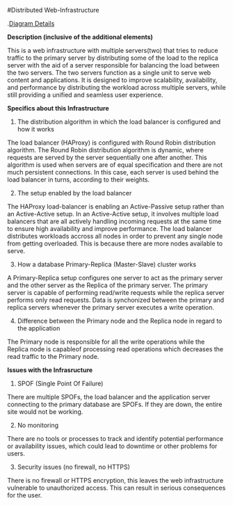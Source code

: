 #Distributed Web-Infrastructure

.[Diagram Details](https://github.com/bjeptum/alx-system_engineering-devops/blob/master/0x09-web_infrastructure_design/1-distributed_web_infrastructure.screenshot.png)


**Description (inclusive of the additional elements)**

This is a web infrastructure with multiple servers(two) that tries to reduce traffic to the primary server by distributing some of the load to the replica server with the aid of a server responsible for balancing the load between the two servers. The two servers function as a single unit to serve web content and applications. 
It is designed to improve scalability, availability, and performance by distributing the workload across multiple servers, while still providing a unified and seamless user experience.

**Specifics about this Infrastructure**

1) The distribution algorithm in which the load balancer is configured and how it works

The load balancer (HAProxy) is configured with Round Robin distribution algorithm.
The Round Robin distribution algorithm is dynamic, where requests are served by the server sequentially one after another.
This algorithm is used when servers are of equal specification and there are not much persistent connections. In this case, each server is used behind the load balancer in turns, according to their weights.

2) The setup enabled by the load balancer

The HAProxy load-balancer is enabling an Active-Passive setup rather than an Active-Active setup. 
In an Active-Active setup, it involves multiple load balancers that are all actively handling incoming requests at the same time to ensure high availability and improve performance. The load balancer distributes workloads accross all nodes in order to prevent any single node from getting overloaded. This is because there are more nodes available to serve. 


3) How a database Primary-Replica (Master-Slave) cluster works

A Primary-Replica setup configures one server to act as the primary server and the other server as the Replica of the primary server.
The primary server is capable of performing read/write requests while the replica server performs only read requests. Data is synchonized between the primary and replica servers whenever the primary server executes a write operation.

4) Difference between the Primary node and the Replica node in regard to the application

The Primary node is responsible for all the write operations while the Replica node is capableof processing read operations which decreases the read traffic to the Primary node.

**Issues with the Infrasructure**

1) SPOF (Single Point Of Failure)

  There are multiple SPOFs, the load balancer and the application server connecting to the primary database are SPOFs. If they are down, the entire site would not be working.

2) No monitoring

There are no tools or processes to track and identify potential performance or availability issues, which could lead to downtime or other problems for users.

3) Security issues (no firewall, no HTTPS)

There is no firewall or HTTPS encryption, this leaves the web infrastructure vulnerable to unauthorized access. This can result in serious consequences for the user.
